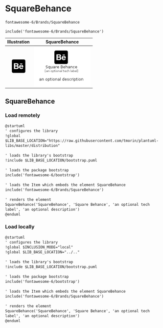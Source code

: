 # SquareBehance


```text
fontawesome-6/Brands/SquareBehance
```

```text
include('fontawesome-6/Brands/SquareBehance')
```



| Illustration | SquareBehance |
| :---: | :---: |
| ![illustration for Illustration](../../fontawesome-6/Brands/SquareBehance.png) | ![illustration for SquareBehance](../../fontawesome-6/Brands/SquareBehance.Local.png) |




## SquareBehance

### Load remotely
```plantuml
@startuml
' configures the library
!global $LIB_BASE_LOCATION="https://raw.githubusercontent.com/tmorin/plantuml-libs/master/distribution"

' loads the library's bootstrap
!include $LIB_BASE_LOCATION/bootstrap.puml

' loads the package bootstrap
include('fontawesome-6/bootstrap')

' loads the Item which embeds the element SquareBehance
include('fontawesome-6/Brands/SquareBehance')

' renders the element
SquareBehance('SquareBehance', 'Square Behance', 'an optional tech label', 'an optional description')
@enduml
```

### Load locally
```plantuml
@startuml
' configures the library
!global $INCLUSION_MODE="local"
!global $LIB_BASE_LOCATION="../.."

' loads the library's bootstrap
!include $LIB_BASE_LOCATION/bootstrap.puml

' loads the package bootstrap
include('fontawesome-6/bootstrap')

' loads the Item which embeds the element SquareBehance
include('fontawesome-6/Brands/SquareBehance')

' renders the element
SquareBehance('SquareBehance', 'Square Behance', 'an optional tech label', 'an optional description')
@enduml
```

